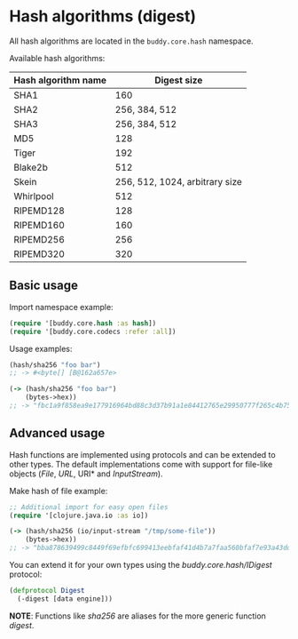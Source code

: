 # Hash algorithms (digest)

All hash algorithms are located in the `buddy.core.hash` namespace.

Available hash algorithms:

| Hash algorithm name | Digest size |
| --- |---|
| SHA1      | 160 | 
| SHA2      | 256, 384, 512 |
| SHA3      | 256, 384, 512 |
| MD5       | 128 |
| Tiger     | 192 |
| Blake2b   | 512 |
| Skein     | 256, 512, 1024, arbitrary size |
| Whirlpool | 512 |
| RIPEMD128 | 128 |
| RIPEMD160 | 160 |
| RIPEMD256 | 256 |
| RIPEMD320 | 320 |


## Basic usage

Import namespace example:

```clojure
(require '[buddy.core.hash :as hash])
(require '[buddy.core.codecs :refer :all])
```

Usage examples:

```clojure
(hash/sha256 "foo bar")
;; -> #<byte[] [B@162a657e>

(-> (hash/sha256 "foo bar")
    (bytes->hex))
;; -> "fbc1a9f858ea9e177916964bd88c3d37b91a1e84412765e29950777f265c4b75"
```

## Advanced usage

Hash functions are implemented using protocols and can be extended
to other types. The default implementations come with support
for file-like objects (*File*, *URL*, URI* and *InputStream*).

Make hash of file example:

```clojure
;; Additional import for easy open files
(require '[clojure.java.io :as io])

(-> (hash/sha256 (io/input-stream "/tmp/some-file"))
    (bytes->hex))
;; -> "bba878639499c8449f69efbfc699413eebfaf41d4b7a7faa560bfaf7e93a43dd"
```

You can extend it for your own types using the
*buddy.core.hash/IDigest* protocol:

```clojure
(defprotocol Digest
  (-digest [data engine]))
```

**NOTE**: Functions like *sha256* are aliases for the more generic
function *digest*.
